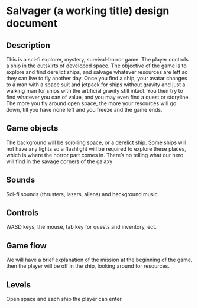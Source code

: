 # Salvager (a working title) design document

## Description

This is a sci-fi explorer, mystery, survival-horror game. The player controls a ship in the outskirts of developed space. The objective of the game is to explore and find derelict ships, and salvage whatever resources are left so they can live to fly another day. Once you find a ship, your avatar changes to a man with a space suit and jetpack for ships without gravity and just a walking man for ships with the artificial gravity still intact. You then try to find whatever you can of value, and you may even find a quest or storyline. The more you fly around open space, the more your resources will go down, till you have none left and you freeze and the game ends.

## Game objects

The background will be scrolling space, or a derelict ship. Some ships will not have any lights so a flashlight will be required to explore these places, which is where the horror part comes in. There’s no telling what our hero will find in the savage corners of the galaxy 

## Sounds

Sci-fi sounds (thrusters, lazers, aliens) and background music.

## Controls

WASD keys, the mouse, tab key for quests and inventory, ect.

## Game flow

We will have a brief explanation of the mission at the beginning of the game, then the player will be off in the ship, looking around for resources.

## Levels

Open space and each ship the player can enter.
